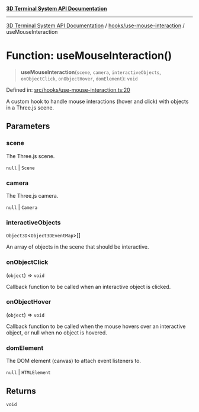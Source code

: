 [**3D Terminal System API Documentation**](../../../README.md)

***

[3D Terminal System API Documentation](../../../README.md) / [hooks/use-mouse-interaction](../README.md) / useMouseInteraction

# Function: useMouseInteraction()

> **useMouseInteraction**(`scene`, `camera`, `interactiveObjects`, `onObjectClick`, `onObjectHover`, `domElement`): `void`

Defined in: [src/hooks/use-mouse-interaction.ts:20](https://github.com/Dicommunitas/ThreeJS_Terminal_3D2/blob/7cc56be20ce03492e7afbc2e75ffa70f9c523fe8/src/hooks/use-mouse-interaction.ts#L20)

A custom hook to handle mouse interactions (hover and click) with objects in a Three.js scene.

## Parameters

### scene

The Three.js scene.

`null` | `Scene`

### camera

The Three.js camera.

`null` | `Camera`

### interactiveObjects

`Object3D`\<`Object3DEventMap`\>[]

An array of objects in the scene that should be interactive.

### onObjectClick

(`object`) => `void`

Callback function to be called when an interactive object is clicked.

### onObjectHover

(`object`) => `void`

Callback function to be called when the mouse hovers over an interactive object, or null when no object is hovered.

### domElement

The DOM element (canvas) to attach event listeners to.

`null` | `HTMLElement`

## Returns

`void`
